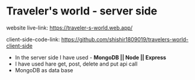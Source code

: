 # Traveler's world - server side

website live-link: https://traveler-s-world.web.app/

client-side-code-link: https://github.com/shishir1809019/travelers-world-client-side

- In the server side I have used - **MongoDB || Node || Express**
- I have used hare get, post, delete and put api call
- MongoDB as data base
